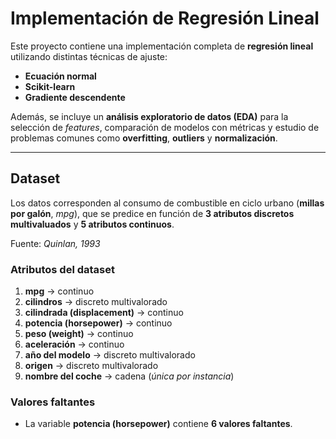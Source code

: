 # Implementación de Regresión Lineal

Este proyecto contiene una implementación completa de **regresión lineal** utilizando distintas técnicas de ajuste:

* **Ecuación normal**
* **Scikit-learn**
* **Gradiente descendente**

Además, se incluye un **análisis exploratorio de datos (EDA)** para la selección de *features*, comparación de modelos con métricas y estudio de problemas comunes como **overfitting**, **outliers** y **normalización**.

---

## Dataset

Los datos corresponden al consumo de combustible en ciclo urbano (**millas por galón**, *mpg*), que se predice en función de **3 atributos discretos multivaluados** y **5 atributos continuos**.

Fuente: *Quinlan, 1993*

### Atributos del dataset

1. **mpg** → continuo
2. **cilindros** → discreto multivalorado
3. **cilindrada (displacement)** → continuo
4. **potencia (horsepower)** → continuo
5. **peso (weight)** → continuo
6. **aceleración** → continuo
7. **año del modelo** → discreto multivalorado
8. **origen** → discreto multivalorado
9. **nombre del coche** → cadena (*única por instancia*)

### Valores faltantes

* La variable **potencia (horsepower)** contiene **6 valores faltantes**.

